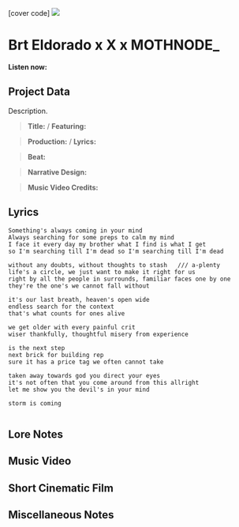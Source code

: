 [cover code] ![](57175019_319474918741616_8502199518755923887_n.jpg)

# Brt Eldorado x X x MOTHNODE_ 

**Listen now:** 

## Project Data

Description.

> **Title:**  / **Featuring:** 

> **Production:**  / **Lyrics:** 

> **Beat:**

> **Narrative Design:**

> **Music Video Credits:**


## Lyrics

```
Something's always coming in your mind
Always searching for some preps to calm my mind
I face it every day my brother what I find is what I get 
so I'm searching till I'm dead so I'm searching till I'm dead

without any doubts, without thoughts to stash   /// a-plenty
life's a circle, we just want to make it right for us
right by all the people in surrounds, familiar faces one by one
they're the one's we cannot fall without

it's our last breath, heaven's open wide 
endless search for the context
that's what counts for ones alive

we get older with every painful crit
wiser thankfully, thoughtful misery from experience

is the next step
next brick for building rep 
sure it has a price tag we often cannot take

taken away towards god you direct your eyes
it's not often that you come around from this allright
let me show you the devil's in your mind

storm is coming


```

## Lore Notes

## Music Video

## Short Cinematic Film

## Miscellaneous Notes
